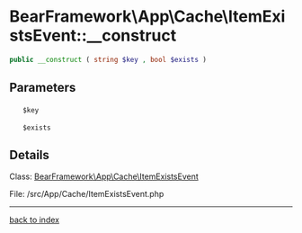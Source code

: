 # BearFramework\App\Cache\ItemExistsEvent::__construct

```php
public __construct ( string $key , bool $exists )
```

## Parameters

&nbsp;&nbsp;&nbsp;&nbsp;&nbsp;&nbsp;`$key`

&nbsp;&nbsp;&nbsp;&nbsp;&nbsp;&nbsp;`$exists`

## Details

Class: [BearFramework\App\Cache\ItemExistsEvent](bearframework.app.cache.itemexistsevent.class.md)

File: /src/App/Cache/ItemExistsEvent.php

---

[back to index](index.md)

